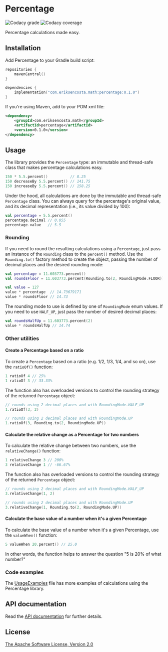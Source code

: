 # Percentage

![Codacy grade](https://img.shields.io/codacy/grade/f4cafede889843cf9bf7196689fa6126)
![Codacy coverage](https://img.shields.io/codacy/coverage/f4cafede889843cf9bf7196689fa6126)

Percentage calculations made easy.

## Installation

Add Percentage to your Gradle build script:

```kotlin
repositories {
    mavenCentral()
}

dependencies {
    implementation("com.eriksencosta.math:percentage:0.1.0")
}
```

If you're using Maven, add to your POM xml file:

```xml
<dependency>
    <groupId>com.eriksencosta.math</groupId>
    <artifactId>percentage</artifactId>
    <version>0.1.0</version>
</dependency>
```

## Usage

The library provides the `Percentage` type: an immutable and thread-safe class that makes percentage calculations easy.

```kotlin
150 * 5.5.percent()          // 8.25
150 decreaseBy 5.5.percent() // 141.75
150 increaseBy 5.5.percent() // 158.25
```

Under the hood, all calculations are done by the immutable and thread-safe `Percentage` class. You can always query for
the percentage's original value, and its decimal representation (i.e., its value divided by 100):

```kotlin
val percentage = 5.5.percent()
percentage.decimal // 0.055
percentage.value   // 5.5
```

### Rounding

If you need to round the resulting calculations using a `Percentage`, just pass an instance of the `Rounding` class to 
the `percent()` method. Use the `Rounding.to()` factory method to create the object, passing the number of decimal 
places and the desired rounding mode:

```kotlin
val percentage = 11.603773.percent()
val roundsFloor = 11.603773.percent(Rounding.to(2, RoundingMode.FLOOR))

val value = 127
value * percentage  // 14.73679171
value * roundsFloor // 14.73
```

The rounding mode to use is defined by one of `RoundingMode` enum values. If you need to use `HALF_UP`, just pass the
number of desired decimal places:

```kotlin
val roundsHalfUp = 11.603773.percent(2)
value * roundsHalfUp // 14.74
```

### Other utilities

#### Create a Percentage based on a ratio

To create a `Percentage` based on a ratio (e.g. 1/2, 1/3, 1/4, and so on), use the `ratioOf()` function:

```kotlin
1 ratioOf 4 // 25%
1 ratioOf 3 // 33.33%
```

The function also has overloaded versions to control the rounding strategy of the returned `Percentage` object:

```kotlin
// rounds using 2 decimal places and with RoundingMode.HALF_UP
1.ratioOf(3, 2)

// rounds using 2 decimal places and with RoundingMode.UP
1.ratioOf(3, Rounding.to(2, RoundingMode.UP))
```

#### Calculate the relative change as a Percentage for two numbers

To calculate the relative change between two numbers, use the `relativeChange()` function:

```kotlin
1 relativeChange 3 // 200%
3 relativeChange 1 // -66.67%
```

The function also has overloaded versions to control the rounding strategy of the returned `Percentage` object:

```kotlin
// rounds using 2 decimal places and with RoundingMode.HALF_UP
3.relativeChange(1, 2)

// rounds using 2 decimal places and with RoundingMode.UP
3.relativeChange(1, Rounding.to(2, RoundingMode.UP))
```

#### Calculate the base value of a number when it's a given Percentage

To calculate the base value of a number when it's a given Percentage, use the `valueWhen()` function:

```kotlin
5 valueWhen 20.percent() // 25.0
```

In other words, the function helps to answer the question "5 is 20% of what number?"

### Code examples

The [UsageExamples](https://github.com/eriksencosta/math-percentage/blob/trunk/percentage/src/test/kotlin/com/eriksencosta/math/percentage/UsageExamples.kt)
file has more examples of calculations using the Percentage library.

## API documentation

Read the [API documentation](https://blog.eriksen.com.br/opensource/math-percentage/) for further details.

## License

[The Apache Software License, Version 2.0](https://choosealicense.com/licenses/apache/)
